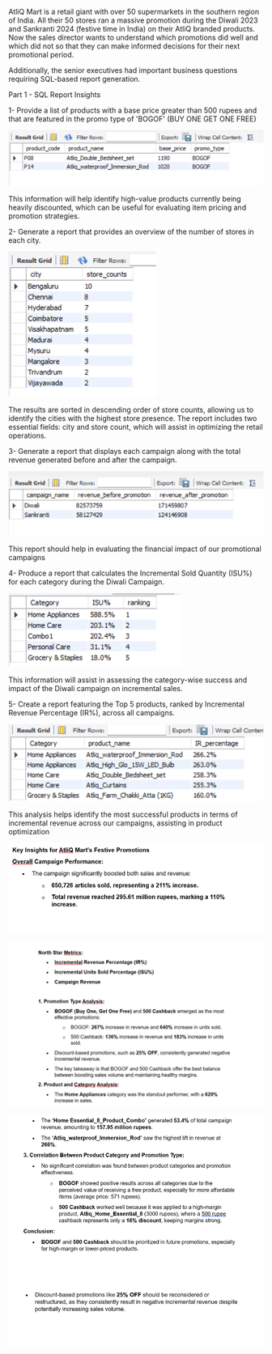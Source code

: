 AtliQ Mart is a retail giant with over 50 supermarkets in the southern region of India. All their 50 stores ran a massive promotion during the Diwali 2023 and Sankranti 2024 (festive time in India) on their AtliQ branded products. Now the sales director wants to understand which promotions did well and which did not so that they can make informed decisions for their next promotional period.

Additionally, the senior executives had important business questions requiring SQL-based report generation.

Part 1 - SQL Report Insights 

1-	Provide a list of products with a base price greater than 500 rupees and that are featured in the promo type of 'BOGOF' (BUY ONE GET ONE FREE)

![sql_request-1](Read_me_images/sql_request-1.png)

This information will help identify high-value products currently being heavily discounted, which can be useful for evaluating item pricing and promotion strategies.

2-	Generate a report that provides an overview of the number of stores in each city.

![sql_request-2](Read_me_images/sql_request-2.png)

The results are sorted in descending order of store counts, allowing us to identify the cities with the highest store presence. The report includes two essential fields: city and store count, which will assist in optimizing the retail operations.

3-	Generate a report that displays each campaign along with the total revenue generated before and after the campaign.

![sql_request-3](Read_me_images/sql_request-3.png)
 
This report should help in evaluating the financial impact of our promotional campaigns

4-	 Produce a report that calculates the Incremental Sold Quantity (ISU%)  for each category during the Diwali Campaign.

![sql_request-4](Read_me_images/sql_request-4.png)

This information will assist in assessing the category-wise success and impact of the Diwali campaign on incremental sales.

5-	Create a report featuring the Top 5 products, ranked by Incremental Revenue Percentage (IR%), across all campaigns.

![sql_request-5](Read_me_images/sql_request-5.png)

This analysis helps identify the most successful products in terms of incremental revenue across our campaigns, assisting in product optimization



![KI](Read_me_images/KI_SS1.png)

![KI](Read_me_images/KI_SS2.png)

![KI](Read_me_images/KI_SS3.png)
![KI](Read_me_images/KI_SS4.png)



